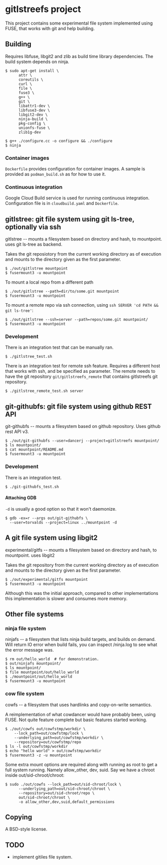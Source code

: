 # gitlstreefs project

This project contains some experimental file system implemented using
FUSE, that works with git and help building.

## Building

Requires libfuse, libgit2 and zlib as build time library
dependencies. The build system depends on ninja.

```shell-session
$ sudo apt-get install \
      attr \
      coreutils \
      curl \
      file \
      fuse3 \
      g++ \
      git \
      libattr1-dev \
      libfuse3-dev \
      libgit2-dev \
      ninja-build \
      pkg-config \
      unionfs-fuse \
      zlib1g-dev

$ g++ ./configure.cc -o configure && ./configure
$ ninja
```

### Container images

`Dockerfile` provides configuration for container images. A sample is
provided as `podman_build.sh` as for how to use it.

### Continuous integration

Google Cloud Build service is used for running continuous
integration. Configuration file is in `cloudbuild.yaml` and
`Dockerfile`.

## gitlstree: git file system using git ls-tree, optionally via ssh

gitlstree -- mounts a filesystem based on directory and hash, to
mountpoint.  uses git ls-tree as backend.

Takes the git reposiotory from the current working directory as of
execution and mounts to the directory given as the first parameter.

```shell-session
$ ./out/gitlstree mountpoint
$ fusermount3 -u mountpoint
```

To mount a local repo from a different path

```shell-session
$ ./out/gitlstree --path=dir/to/some.git mountpoint
$ fusermount3 -u mountpoint
```

To mount a remote repo via ssh connection, using `ssh SERVER 'cd PATH
&& git ls-tree'`:

```shell-session
$ ./out/gitlstree --ssh=server --path=repos/some.git mountpoint/
$ fusermount3 -u mountpoint
```

### Development

There is an integration test that can be manually ran.

```shell-session
$ ./gitlstree_test.sh
```

There is an integration test for remote ssh feature. Requires a
different host that works with ssh, and be specified as parameter.
The remote needs to have the git repository `git/gitlstreefs_remote`
that contains gitlstreefs git repository.

```shell-session
$ ./gitlstree_remote_test.sh server
```

## git-githubfs: git file system using github REST API

git-githubfs -- mounts a filesystem based on github repository. Uses
github rest API v3.

```shell-session
$ ./out/git-githubfs --user=dancerj --project=gitlstreefs mountpoint/
$ ls mountpoint/
$ cat mountpoint/README.md
$ fusermount3 -u mountpoint
```

### Development

There is an integration test.

```shell-session
$ ./git-githubfs_test.sh
```

#### Attaching GDB

`-d` is usually a good option so that it won't daemonize.

```shell-session
$ gdb -ex=r --args out/git-githubfs \
  --user=torvalds --project=linux ../mountpoint -d
```

## A git file system using libgit2

experimental/gitfs -- mounts a filesystem based on directory and hash,
to mountpoint.  uses libgit2

Takes the git repository from the current working directory as of
execution and mounts to the directory given as the first parameter.

```shell-session
$ ./out/experimental/gitfs mountpoint
$ fusermount3 -u mountpoint
```

Although this was the initial approach, compared to other
implementations this implementation is slower and consumes more
memory.

## Other file systems

### ninja file system

ninjafs -- a filesystem that lists ninja build targets, and builds on
demand.  Will return IO error when build fails, you can inspect
/ninja.log to see what the error message was.

```shell-session
$ rm out/hello_world  # for demonstration.
$ out/ninjafs mountpoint/
$ ls mountpoint/
$ file mountpoint/out/hello_world
$ ./mountpoint/out/hello_world
$ fusermount3 -u mountpoint
```

### cow file system

cowfs -- a filesystem that uses hardlinks and copy-on-write semantics.

A reimplementation of what cowdancer would have probably been, using
FUSE. Not quite feature complete but basic features started working.

```shell-session
$ ./out/cowfs out/cowfstmp/workdir \
	--lock_path=out/cowfstmp/lock \
	--underlying_path=out/cowfstmp/workdir \
	--repository=out/cowfstmp/repo
$ ls -l out/cowfstmp/workdir
$ echo "hello world" > out/cowfstmp/workdir
$ fusermount3 -z -u mountpoint
```

Some extra mount options are required along with running as root to
get a full system running. Namely allow_other, dev, suid. Say we have
a chroot inside out/sid-chroot/chroot:

```shell-session
$ sudo ./out/cowfs --lock_path=out/sid-chroot/lock \
      --underlying_path=out/sid-chroot/chroot \
      --repository=out/sid-chroot/repo \
      out/sid-chroot/chroot \
      -o allow_other,dev,suid,default_permissions
```

## Copying

A BSD-style license.

## TODO

- implement gitiles file system.
